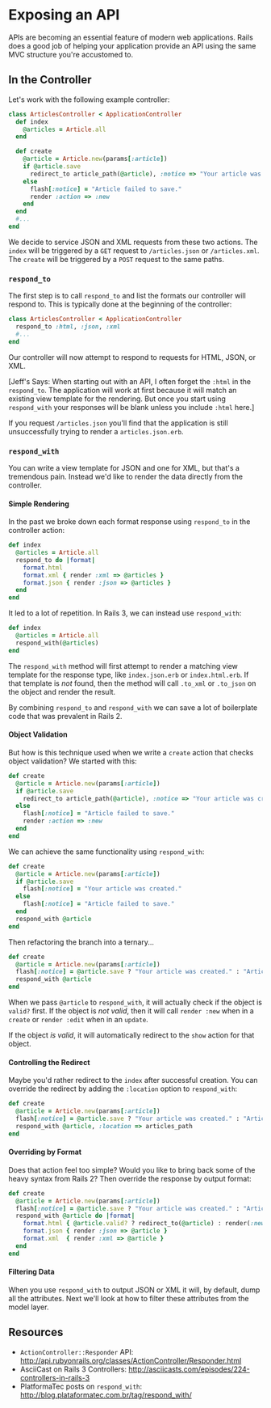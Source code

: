 # Exposing an API

APIs are becoming an essential feature of modern web applications. Rails does a good job of helping your application provide an API using the same MVC structure you're accustomed to.

## In the Controller

Let's work with the following example controller:

```ruby
class ArticlesController < ApplicationController
  def index
    @articles = Article.all
  end

  def create
    @article = Article.new(params[:article])
    if @article.save
      redirect_to article_path(@article), :notice => "Your article was created."
    else
      flash[:notice] = "Article failed to save."
      render :action => :new
    end
  end
  #...
end
```

We decide to service JSON and XML requests from these two actions. The `index` will be triggered by a `GET` request to `/articles.json` or `/articles.xml`. The `create` will be triggered by a `POST` request to the same paths.

### `respond_to`

The first step is to call `respond_to` and list the formats our controller will respond to. This is typically done at the beginning of the controller:

```ruby
class ArticlesController < ApplicationController
  respond_to :html, :json, :xml
  #...
end
```

Our controller will now attempt to respond to requests for HTML, JSON, or XML.

[Jeff's Says: When starting out with an API, I often forget the `:html` in the `respond_to`. The application will work at first because it will match an existing view template for the rendering. But once you start using `respond_with` your responses will be blank unless you include `:html` here.]

If you request `/articles.json` you'll find that the application is still unsuccessfully trying to render a `articles.json.erb`.

### `respond_with`

You can write a view template for JSON and one for XML, but that's a tremendous pain. Instead we'd like to render the data directly from the controller.

#### Simple Rendering

In the past we broke down each format response using `respond_to` in the controller action:

```ruby
def index
  @articles = Article.all
  respond_to do |format|
    format.html
    format.xml { render :xml => @articles }
    format.json { render :json => @articles }
  end
end
```

It led to a lot of repetition. In Rails 3, we can instead use `respond_with`:

```ruby
def index
  @articles = Article.all
  respond_with(@articles)
end
```

The `respond_with` method will first attempt to render a matching view template for the response type, like `index.json.erb` or `index.html.erb`. If that template is *not* found, then the method will call `.to_xml` or `.to_json` on the object and render the result.

By combining `respond_to` and `respond_with` we can save a lot of boilerplate code that was prevalent in Rails 2.

#### Object Validation

But how is this technique used when we write a `create` action that checks object validation? We started with this:

```ruby
def create
  @article = Article.new(params[:article])
  if @article.save
    redirect_to article_path(@article), :notice => "Your article was created."
  else
    flash[:notice] = "Article failed to save."
    render :action => :new
  end
end
```

We can achieve the same functionality using `respond_with`:

```ruby
def create
  @article = Article.new(params[:article])
  if @article.save
    flash[:notice] = "Your article was created."
  else
    flash[:notice] = "Article failed to save."
  end
  respond_with @article
end
```

Then refactoring the branch into a ternary...

```ruby
def create
  @article = Article.new(params[:article])
  flash[:notice] = @article.save ? "Your article was created." : "Article failed to save."
  respond_with @article
end
```

When we pass `@article` to `respond_with`, it will actually check if the object is `valid?` first. If the object is *not valid*, then it will call `render :new` when in a `create` or `render :edit` when in an `update`. 

If the object *is valid*, it will automatically redirect to the `show` action for that object.

#### Controlling the Redirect

Maybe you'd rather redirect to the `index` after successful creation. You can override the redirect by adding the `:location` option to `respond_with`:

```ruby
def create
  @article = Article.new(params[:article])
  flash[:notice] = @article.save ? "Your article was created." : "Article failed to save."
  respond_with @article, :location => articles_path
end
```

#### Overriding by Format

Does that action feel too simple? Would you like to bring back some of the heavy syntax from Rails 2? Then override the response by output format:

```ruby
def create
  @article = Article.new(params[:article])
  flash[:notice] = @article.save ? "Your article was created." : "Article failed to save."
  respond_with @article do |format|
    format.html { @article.valid? ? redirect_to(@article) : render(:new) }
    format.json { render :json => @article }
    format.xml  { render :xml => @article }
  end
end
```

#### Filtering Data

When you use `respond_with` to output JSON or XML it will, by default, dump all the attributes. Next we'll look at how to filter these attributes from the model layer.

## Resources

* `ActionController::Responder` API: http://api.rubyonrails.org/classes/ActionController/Responder.html
* AsciiCast on Rails 3 Controllers: http://asciicasts.com/episodes/224-controllers-in-rails-3
* PlatformaTec posts on `respond_with`: http://blog.plataformatec.com.br/tag/respond_with/